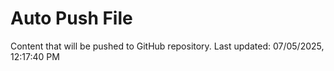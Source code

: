 # Auto Push File

Content that will be pushed to GitHub repository.
Last updated: 07/05/2025, 12:17:40 PM